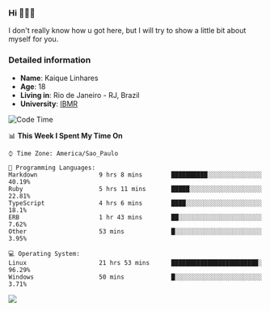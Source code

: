 ### Hi 🙋🏽‍♂️

I don't really know how u got here, but I will try to show a little bit about myself for you.

### Detailed information

* **Name**: Kaique Linhares
* **Age**: 18
* **Living in**: Rio  de Janeiro - RJ, Brazil
* **University**: [IBMR](https://www.ibmr.br/)

<!--START_SECTION:waka-->
![Code Time](http://img.shields.io/badge/Code%20Time-0%20secs-blue)

📊 **This Week I Spent My Time On** 

```text
⌚︎ Time Zone: America/Sao_Paulo

💬 Programming Languages: 
Markdown                 9 hrs 8 mins        ██████████░░░░░░░░░░░░░░░   40.19% 
Ruby                     5 hrs 11 mins       █████░░░░░░░░░░░░░░░░░░░░   22.81% 
TypeScript               4 hrs 6 mins        ████░░░░░░░░░░░░░░░░░░░░░   18.1% 
ERB                      1 hr 43 mins        ██░░░░░░░░░░░░░░░░░░░░░░░   7.62% 
Other                    53 mins             █░░░░░░░░░░░░░░░░░░░░░░░░   3.95%

💻 Operating System: 
Linux                    21 hrs 53 mins      ████████████████████████░   96.29% 
Windows                  50 mins             █░░░░░░░░░░░░░░░░░░░░░░░░   3.71%

```


<!--END_SECTION:waka-->

<a href="https://www.linkedin.com/in/kaique-linhares-25a840208/"  target="_blank"><img src="https://img.shields.io/badge/-LinkedIn-%230077B5?style=for-the-badge&logo=linkedin&logoColor=white" target="_blank"></a>
